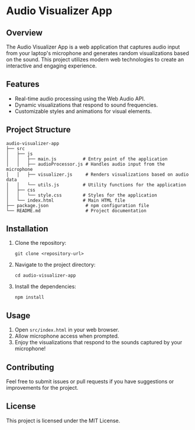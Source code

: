 # Audio Visualizer App

## Overview
The Audio Visualizer App is a web application that captures audio input from your laptop's microphone and generates random visualizations based on the sound. This project utilizes modern web technologies to create an interactive and engaging experience.

## Features
- Real-time audio processing using the Web Audio API.
- Dynamic visualizations that respond to sound frequencies.
- Customizable styles and animations for visual elements.

## Project Structure
```
audio-visualizer-app
├── src
│   ├── js
│   │   ├── main.js          # Entry point of the application
│   │   ├── audioProcessor.js # Handles audio input from the microphone
│   │   ├── visualizer.js     # Renders visualizations based on audio data
│   │   └── utils.js         # Utility functions for the application
│   ├── css
│   │   └── style.css        # Styles for the application
│   └── index.html           # Main HTML file
├── package.json              # npm configuration file
└── README.md                 # Project documentation
```

## Installation
1. Clone the repository:
   ```
   git clone <repository-url>
   ```
2. Navigate to the project directory:
   ```
   cd audio-visualizer-app
   ```
3. Install the dependencies:
   ```
   npm install
   ```

## Usage
1. Open `src/index.html` in your web browser.
2. Allow microphone access when prompted.
3. Enjoy the visualizations that respond to the sounds captured by your microphone!

## Contributing
Feel free to submit issues or pull requests if you have suggestions or improvements for the project.

## License
This project is licensed under the MIT License.